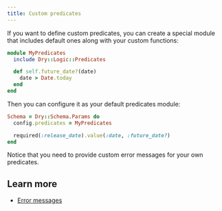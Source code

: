 ```yaml
---
title: Custom predicates
---
```


If you want to define custom predicates, you can create a special module that includes default ones along with your custom functions:

```ruby
module MyPredicates
  include Dry::Logic::Predicates

  def self.future_date?(date)
    date > Date.today
  end
end
```

Then you can configure it as your default predicates module:

```ruby
Schema = Dry::Schema.Params do
  config.predicates = MyPredicates

  required(:release_date).value(:date, :future_date?)
end
```

Notice that you need to provide custom error messages for your own predicates.

## Learn more

- [Error messages](//page/error-messages)
